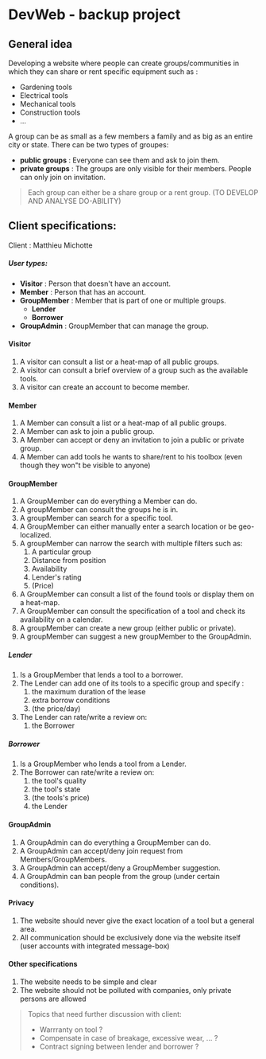 # DevWeb - backup project

## General idea 
Developing a website where people can create groups/communities in which they can share or rent specific equipment such as :
* Gardening tools
* Electrical tools
* Mechanical tools
* Construction tools
* ...

A group can be as small as a few members a family and as big as an entire city or state.
There can be two types of groupes: 
* __public groups__ : 
  Everyone can see them and ask to join them. 
* __private groups__ :
  The groups are only visible for their members. People can only join on invitation.

> Each group can either be a share group or a rent group. (TO DEVELOP AND ANALYSE DO-ABILITY)

## Client specifications: 
Client : Matthieu Michotte

#####  User types:

* __Visitor__ : Person that doesn't have an account.
* __Member__ : Person that has an account.
* __GroupMember__ : Member that is part of one or multiple groups.
  * __Lender__
  * __Borrower__
* __GroupAdmin__ : GroupMember that can manage the group. 

#### Visitor
1. A visitor can consult a list or a heat-map of all public groups. 
2. A visitor can consult a brief overview of a group such as the available tools.
3. A visitor can create an account to become member.
 
#### Member 
1. A Member can consult a list or a heat-map of all public groups.
2. A Member can ask to join a public group.
3. A Member can accept or deny an invitation to join a public or private group. 
4. A Member can add tools he wants to share/rent to his toolbox  (even though they won"t be visible to anyone)

#### GroupMember 
1. A GroupMember can do everything a Member can do.
2. A groupMember can consult the groups he is in.
3. A groupMember can search for a specific tool.
4. A GroupMember can either manually enter a search location or be geo-localized.
5. A groupMember can narrow the search with multiple filters such as:
   1. A particular group 
   2. Distance from position
   3. Availability
   4. Lender's rating
   5. (Price)
6. A GroupMember can consult a list of the found tools or display them on a heat-map.
7. A GroupMember can consult the specification of a tool and check its availability on a calendar. 
8. A groupMember can create a new group (either public or private).
9. A groupMember can suggest a new groupMember to the GroupAdmin. 

##### Lender
1. Is a GroupMember that lends a tool to a borrower.
2. The Lender can add one of its tools to a specific group and specify :
   1. the maximum duration of the lease 
   2. extra borrow conditions 
   3. (the price/day) 
3. The Lender can rate/write a review on:
   1. the Borrower
 
##### Borrower 
1. Is a GroupMember who lends a tool from a Lender. 
4. The Borrower can rate/write a review on:
   1. the tool's quality
   2. the tool's state
   3. (the tools's price)
   4. the Lender

#### GroupAdmin 
1. A GroupAdmin can do everything a GroupMember can do.
2. A GroupAdmin can accept/deny join request from Members/GroupMembers.
3. A GroupAdmin can accept/deny a GroupMember suggestion.
4. A GroupAdmin can ban people from the group (under certain conditions). 

#### Privacy
1. The website should never give the exact location of a tool but a general area. 
2. All communication should be exclusively done via the website itself (user accounts with integrated message-box)

#### Other specifications
1. The website needs to be simple and clear 
2. The website should not be polluted with companies, only private persons are allowed

 
> Topics that need further discussion with client:
>  * Warrranty on tool ?
>  * Compensate in case of breakage, excessive wear, ... ?
>  * Contract signing between lender and borrower ?